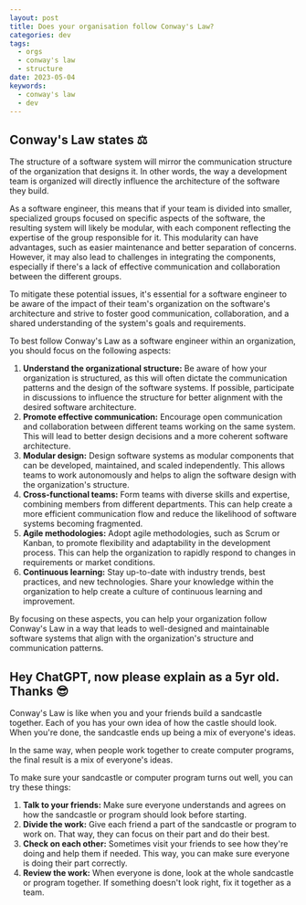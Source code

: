 ```yaml
---
layout: post
title: Does your organisation follow Conway's Law?
categories: dev
tags:
  - orgs
  - conway's law
  - structure
date: 2023-05-04
keywords:
  - conway's law
  - dev
---
```


## Conway's Law states ⚖️

The structure of a software system will mirror the communication structure of the organization that designs it. In other words, the way a development team is organized will directly influence the architecture of the software they build.

As a software engineer, this means that if your team is divided into smaller, specialized groups focused on specific aspects of the software, the resulting system will likely be modular, with each component reflecting the expertise of the group responsible for it. This modularity can have advantages, such as easier maintenance and better separation of concerns. However, it may also lead to challenges in integrating the components, especially if there's a lack of effective communication and collaboration between the different groups.

To mitigate these potential issues, it's essential for a software engineer to be aware of the impact of their team's organization on the software's architecture and strive to foster good communication, collaboration, and a shared understanding of the system's goals and requirements.

To best follow Conway's Law as a software engineer within an organization, you should focus on the following aspects:

1. **Understand the organizational structure:** Be aware of how your organization is structured, as this will often dictate the communication patterns and the design of the software systems. If possible, participate in discussions to influence the structure for better alignment with the desired software architecture.
2. **Promote effective communication:** Encourage open communication and collaboration between different teams working on the same system. This will lead to better design decisions and a more coherent software architecture.
3. **Modular design:** Design software systems as modular components that can be developed, maintained, and scaled independently. This allows teams to work autonomously and helps to align the software design with the organization's structure.
4. **Cross-functional teams:** Form teams with diverse skills and expertise, combining members from different departments. This can help create a more efficient communication flow and reduce the likelihood of software systems becoming fragmented.
5. **Agile methodologies:** Adopt agile methodologies, such as Scrum or Kanban, to promote flexibility and adaptability in the development process. This can help the organization to rapidly respond to changes in requirements or market conditions.
6. **Continuous learning:** Stay up-to-date with industry trends, best practices, and new technologies. Share your knowledge within the organization to help create a culture of continuous learning and improvement.

By focusing on these aspects, you can help your organization follow Conway's Law in a way that leads to well-designed and maintainable software systems that align with the organization's structure and communication patterns.

## Hey ChatGPT, now please explain as a 5yr old. Thanks 😎

Conway's Law is like when you and your friends build a sandcastle together. Each of you has your own idea of how the castle should look. When you're done, the sandcastle ends up being a mix of everyone's ideas.

In the same way, when people work together to create computer programs, the final result is a mix of everyone's ideas.

To make sure your sandcastle or computer program turns out well, you can try these things:

1. **Talk to your friends:** Make sure everyone understands and agrees on how the sandcastle or program should look before starting.
2. **Divide the work:** Give each friend a part of the sandcastle or program to work on. That way, they can focus on their part and do their best.
3. **Check on each other:** Sometimes visit your friends to see how they're doing and help them if needed. This way, you can make sure everyone is doing their part correctly.  
4. **Review the work:** When everyone is done, look at the whole sandcastle or program together. If something doesn't look right, fix it together as a team.
